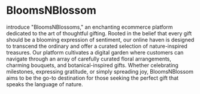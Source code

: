 # BloomsNBlossom
introduce "BloomsNBlossoms," an enchanting ecommerce platform dedicated to the art of thoughtful gifting. Rooted in the belief that every gift should be a blooming expression of sentiment, our online haven is designed to transcend the ordinary and offer a curated selection of nature-inspired treasures.
Our platform cultivates a digital garden where customers can navigate through an array of carefully curated floral arrangements, charming bouquets, and botanical-inspired gifts. Whether celebrating milestones, expressing gratitude, or simply spreading joy, BloomsNBlossom aims to be the go-to destination for those seeking the perfect gift that speaks the language of nature.
